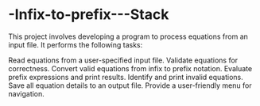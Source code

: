 # -Infix-to-prefix---Stack

This project involves developing a program to process equations from an input file. It performs the following tasks:

Read equations from a user-specified input file.
Validate equations for correctness.
Convert valid equations from infix to prefix notation.
Evaluate prefix expressions and print results.
Identify and print invalid equations.
Save all equation details to an output file.
Provide a user-friendly menu for navigation.
